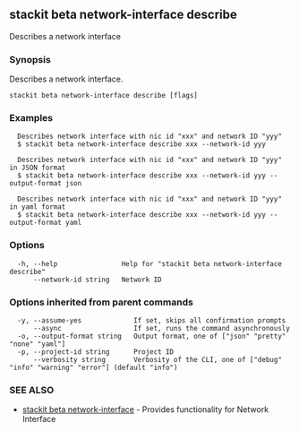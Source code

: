 ## stackit beta network-interface describe

Describes a network interface

### Synopsis

Describes a network interface.

```
stackit beta network-interface describe [flags]
```

### Examples

```
  Describes network interface with nic id "xxx" and network ID "yyy"
  $ stackit beta network-interface describe xxx --network-id yyy

  Describes network interface with nic id "xxx" and network ID "yyy" in JSON format
  $ stackit beta network-interface describe xxx --network-id yyy --output-format json

  Describes network interface with nic id "xxx" and network ID "yyy" in yaml format
  $ stackit beta network-interface describe xxx --network-id yyy --output-format yaml
```

### Options

```
  -h, --help                Help for "stackit beta network-interface describe"
      --network-id string   Network ID
```

### Options inherited from parent commands

```
  -y, --assume-yes             If set, skips all confirmation prompts
      --async                  If set, runs the command asynchronously
  -o, --output-format string   Output format, one of ["json" "pretty" "none" "yaml"]
  -p, --project-id string      Project ID
      --verbosity string       Verbosity of the CLI, one of ["debug" "info" "warning" "error"] (default "info")
```

### SEE ALSO

* [stackit beta network-interface](./stackit_beta_network-interface.md)	 - Provides functionality for Network Interface

